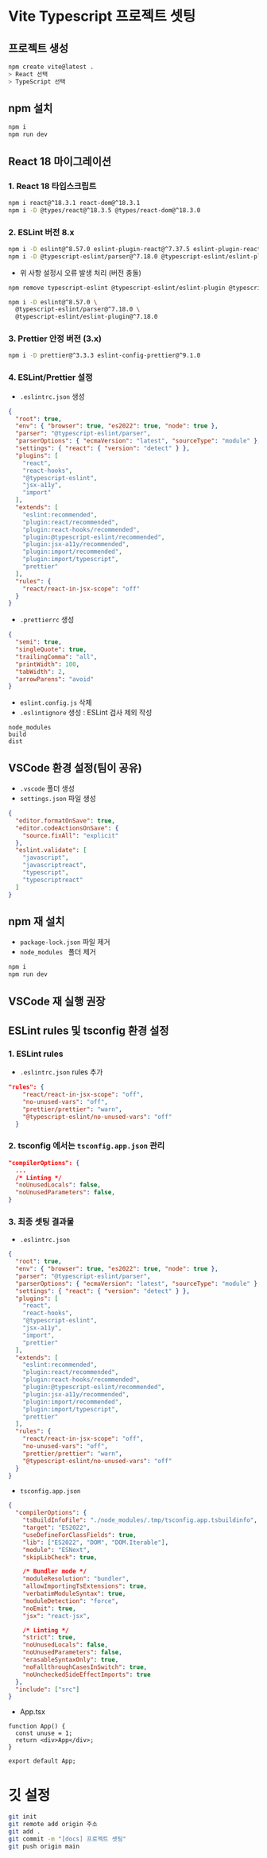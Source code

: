 # Vite Typescript 프로젝트 셋팅

## 프로젝트 생성

```bash
npm create vite@latest .
> React 선택
> TypeScript 선택
```

## npm 설치

```bash
npm i
npm run dev
```

## React 18 마이그레이션

### 1. React 18 타입스크립트

```bash
npm i react@^18.3.1 react-dom@^18.3.1
npm i -D @types/react@^18.3.5 @types/react-dom@^18.3.0
```

### 2. ESLint 버전 8.x

```bash
npm i -D eslint@^8.57.0 eslint-plugin-react@^7.37.5 eslint-plugin-react-hooks@^4.6.2 eslint-plugin-jsx-a11y@^6.10.0 eslint-plugin-import@^2.31.0
npm i -D @typescript-eslint/parser@^7.18.0 @typescript-eslint/eslint-plugin@^7.18.0
```

- 위 사항 설정시 오류 발생 처리 (버전 충돌)

```bash
npm remove typescript-eslint @typescript-eslint/eslint-plugin @typescript-eslint/parser
```

```bash
npm i -D eslint@^8.57.0 \
  @typescript-eslint/parser@^7.18.0 \
  @typescript-eslint/eslint-plugin@^7.18.0
```

### 3. Prettier 안정 버전 (3.x)

```bash
npm i -D prettier@^3.3.3 eslint-config-prettier@^9.1.0
```

### 4. ESLint/Prettier 설정

- `.eslintrc.json` 생성

```json
{
  "root": true,
  "env": { "browser": true, "es2022": true, "node": true },
  "parser": "@typescript-eslint/parser",
  "parserOptions": { "ecmaVersion": "latest", "sourceType": "module" },
  "settings": { "react": { "version": "detect" } },
  "plugins": [
    "react",
    "react-hooks",
    "@typescript-eslint",
    "jsx-a11y",
    "import"
  ],
  "extends": [
    "eslint:recommended",
    "plugin:react/recommended",
    "plugin:react-hooks/recommended",
    "plugin:@typescript-eslint/recommended",
    "plugin:jsx-a11y/recommended",
    "plugin:import/recommended",
    "plugin:import/typescript",
    "prettier"
  ],
  "rules": {
    "react/react-in-jsx-scope": "off"
  }
}
```

- `.prettierrc` 생성

```json
{
  "semi": true,
  "singleQuote": true,
  "trailingComma": "all",
  "printWidth": 100,
  "tabWidth": 2,
  "arrowParens": "avoid"
}
```

- `eslint.config.js` 삭제
- `.eslintignore` 생성 : ESLint 검사 제외 작성

```
node_modules
build
dist
```

## VSCode 환경 설정(팀이 공유)

- `.vscode` 폴더 생성
- `settings.json` 파일 생성

```json
{
  "editor.formatOnSave": true,
  "editor.codeActionsOnSave": {
    "source.fixAll": "explicit"
  },
  "eslint.validate": [
    "javascript",
    "javascriptreact",
    "typescript",
    "typescriptreact"
  ]
}
```

## npm 재 설치

- `package-lock.json` 파일 제거
- `node_modules ` 폴더 제거

```bash
npm i
npm run dev
```

## VSCode 재 실행 권장

## ESLint rules 및 tsconfig 환경 설정

### 1. ESLint rules

- `.eslintrc.json` rules 추가

```json
"rules": {
    "react/react-in-jsx-scope": "off",
    "no-unused-vars": "off",
    "prettier/prettier": "warn",
    "@typescript-eslint/no-unused-vars": "off"
  }
```

### 2. tsconfig 에서는 `tsconfig.app.json` 관리

```json
"compilerOptions": {
  ...
  /* Linting */
  "noUnusedLocals": false,
  "noUnusedParameters": false,
}
```

### 3. 최종 셋팅 결과물

- `.eslintrc.json`

```json
{
  "root": true,
  "env": { "browser": true, "es2022": true, "node": true },
  "parser": "@typescript-eslint/parser",
  "parserOptions": { "ecmaVersion": "latest", "sourceType": "module" },
  "settings": { "react": { "version": "detect" } },
  "plugins": [
    "react",
    "react-hooks",
    "@typescript-eslint",
    "jsx-a11y",
    "import",
    "prettier"
  ],
  "extends": [
    "eslint:recommended",
    "plugin:react/recommended",
    "plugin:react-hooks/recommended",
    "plugin:@typescript-eslint/recommended",
    "plugin:jsx-a11y/recommended",
    "plugin:import/recommended",
    "plugin:import/typescript",
    "prettier"
  ],
  "rules": {
    "react/react-in-jsx-scope": "off",
    "no-unused-vars": "off",
    "prettier/prettier": "warn",
    "@typescript-eslint/no-unused-vars": "off"
  }
}
```

- `tsconfig.app.json`

```json
{
  "compilerOptions": {
    "tsBuildInfoFile": "./node_modules/.tmp/tsconfig.app.tsbuildinfo",
    "target": "ES2022",
    "useDefineForClassFields": true,
    "lib": ["ES2022", "DOM", "DOM.Iterable"],
    "module": "ESNext",
    "skipLibCheck": true,

    /* Bundler mode */
    "moduleResolution": "bundler",
    "allowImportingTsExtensions": true,
    "verbatimModuleSyntax": true,
    "moduleDetection": "force",
    "noEmit": true,
    "jsx": "react-jsx",

    /* Linting */
    "strict": true,
    "noUnusedLocals": false,
    "noUnusedParameters": false,
    "erasableSyntaxOnly": true,
    "noFallthroughCasesInSwitch": true,
    "noUncheckedSideEffectImports": true
  },
  "include": ["src"]
}
```

- App.tsx

```tsx
function App() {
  const unuse = 1;
  return <div>App</div>;
}

export default App;
```

# 깃 설정

```bash
git init
git remote add origin 주소
git add .
git commit -m "[docs] 프로젝트 셋팅"
git push origin main
```
